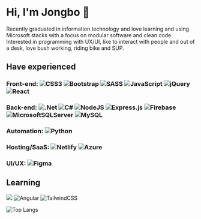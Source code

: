 # Hi, I'm Jongbo :wave:
Recently graduated in information technology and love learning and using Microsoft stacks with a focus on modular software and clean code.
Interested in programming with UX/UI, like to interact with people and out of a desk, love bush working, riding bike and SUP.

## Have experienced
### Front-end: ![CSS3](https://img.shields.io/badge/css3-%231572B6.svg?logo=css3&logoColor=white) ![Bootstrap](https://img.shields.io/badge/bootstrap-%23563D7C.svg?logo=bootstrap&logoColor=white) ![SASS](https://img.shields.io/badge/SASS-hotpink.svg?logo=SASS&logoColor=white) ![JavaScript](https://img.shields.io/badge/javascript-%23323330.svg?logo=javascript&logoColor=%23F7DF1E) ![jQuery](https://img.shields.io/badge/jquery-%230769AD.svg?logo=jquery&logoColor=white) ![React](https://img.shields.io/badge/react-%2320232a.svg?logo=react&logoColor=%2361DAFB) 

### Back-end: ![.Net](https://img.shields.io/badge/.NET-5C2D91?logo=.net&logoColor=white) ![C#](https://img.shields.io/badge/c%23-%23239120.svg?logo=c-sharp&logoColor=white) ![NodeJS](https://img.shields.io/badge/node.js-6DA55F?logo=node.js&logoColor=white) ![Express.js](https://img.shields.io/badge/express.js-%23404d59.svg?logo=express&logoColor=%2361DAFB) ![Firebase](https://img.shields.io/badge/firebase-%23039BE5.svg?logo=firebase) ![MicrosoftSQLServer](https://img.shields.io/badge/Microsoft%20SQL%20Sever-CC2927?logo=microsoft%20sql%20server&logoColor=white) ![MySQL](https://img.shields.io/badge/mysql-%2300f.svg?logo=mysql&logoColor=white)

### Automation: ![Python](https://img.shields.io/badge/python-3670A0?logo=python&logoColor=ffdd54) 

### Hosting/SaaS: ![Netlify](https://img.shields.io/badge/netlify-%23000000.svg?logo=netlify&logoColor=#00C7B7) ![Azure](https://img.shields.io/badge/azure-%230072C6.svg?logo=azure-devops&logoColor=white) 

### UI/UX: ![Figma](https://img.shields.io/badge/figma-%23F24E1E.svg?logo=figma&logoColor=white)


## Learning
<img src="https://img.shields.io/badge/Blazor-512BD4.svg?style=for-the-badge&logo=Blazor&logoColor=white"/> ![Angular](https://img.shields.io/badge/angular-%23DD0031.svg?logo=angular&logoColor=white) ![TailwindCSS](https://img.shields.io/badge/tailwindcss-%2338B2AC.svg?logo=tailwind-css&logoColor=white)


![Top Langs](https://github-readme-stats.vercel.app/api/top-langs/?username=ganett33&layout=compact)
